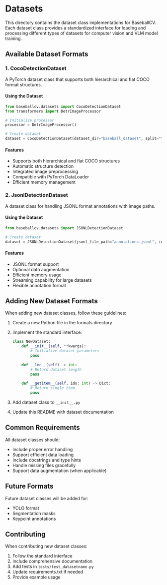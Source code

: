 # Datasets

This directory contains the dataset class implementations for BaseballCV. Each dataset class provides a standardized interface for loading and processing different types of datasets for computer vision and VLM model training.

## Available Dataset Formats

### 1. CocoDetectionDataset
A PyTorch dataset class that supports both hierarchical and flat COCO format structures.

#### Using the Dataset

```python
from baseballcv.datasets import CocoDetectionDataset
from transformers import DetrImageProcessor

# Initialize processor
processor = DetrImageProcessor()

# Create dataset
dataset = CocoDetectionDataset(dataset_dir="baseball_dataset", split="train", processor=processor)
```

#### Features
- Supports both hierarchical and flat COCO structures
- Automatic structure detection
- Integrated image preprocessing
- Compatible with PyTorch DataLoader
- Efficient memory management

### 2. JsonlDetectionDataset
A dataset class for handling JSONL format annotations with image paths.

#### Using the Dataset

```python
from baseballcv.datasets import JSONLDetectionDataset

# Create dataset
dataset = JSONLDetectionDataset(jsonl_file_path="annotations.jsonl", image_directory_path="images/", augment=True)
```


#### Features
- JSONL format support
- Optional data augmentation
- Efficient memory usage
- Streaming capability for large datasets
- Flexible annotation format

## Adding New Dataset Formats

When adding new dataset classes, follow these guidelines:

1. Create a new Python file in the formats directory
2. Implement the standard interface:
   ```python
   class NewDataset:
       def __init__(self, **kwargs):
           # Initialize dataset parameters
           pass
           
       def __len__(self) -> int:
           # Return dataset length
           pass
           
       def __getitem__(self, idx: int) -> Dict:
           # Return single item
           pass
   ```

3. Add dataset class to `__init__.py`
4. Update this README with dataset documentation

## Common Requirements

All dataset classes should:
- Include proper error handling
- Support efficient data loading
- Include docstrings and type hints
- Handle missing files gracefully
- Support data augmentation (when applicable)

## Future Formats
Future dataset classes will be added for:
- YOLO format
- Segmentation masks
- Keypoint annotations

## Contributing

When contributing new dataset classes:
1. Follow the standard interface
2. Include comprehensive documentation
3. Add tests in `tests/test_datasetname.py`
4. Update requirements.txt if needed
5. Provide example usage
